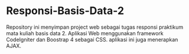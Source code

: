 # Responsi-Basis-Data-2
Repository ini menyimpan project web sebagai tugas responsi praktikum mata kuliah basis data 2.
Aplikasi Web menggunakan framework CodeIgniter dan Boostrap 4 sebagai CSS.
aplikasi ini juga menerapkan AJAX.
